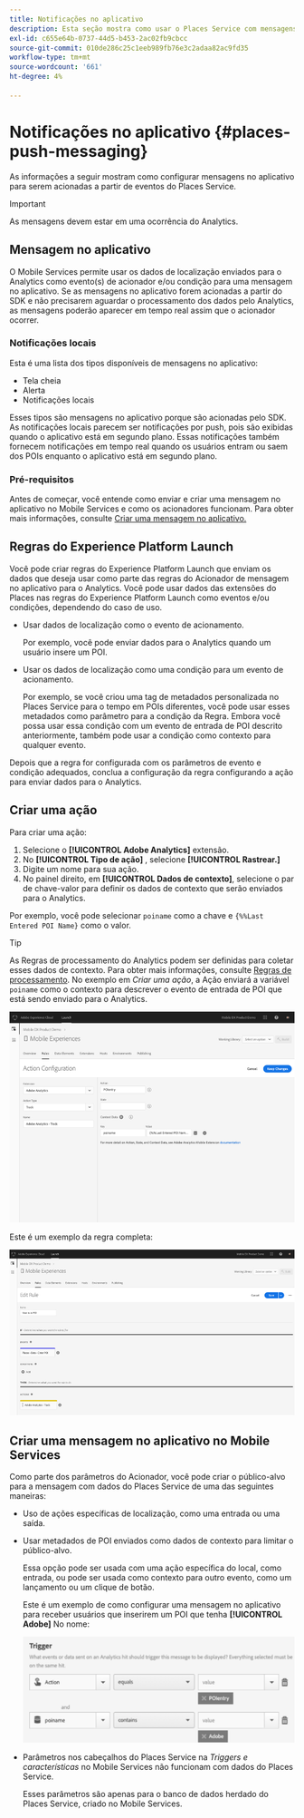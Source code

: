 ```yaml
---
title: Notificações no aplicativo
description: Esta seção mostra como usar o Places Service com mensagens no aplicativo.
exl-id: c655e64b-0737-44d5-b453-2ac02fb9cbcc
source-git-commit: 010de286c25c1eeb989fb76e3c2adaa82ac9fd35
workflow-type: tm+mt
source-wordcount: '661'
ht-degree: 4%

---
```


# Notificações no aplicativo {#places-push-messaging}

As informações a seguir mostram como configurar mensagens no aplicativo para serem acionadas a partir de eventos do Places Service.

>[!IMPORTANT]
>
>As mensagens devem estar em uma ocorrência do Analytics.

## Mensagem no aplicativo

O Mobile Services permite usar os dados de localização enviados para o Analytics como evento(s) de acionador e/ou condição para uma mensagem no aplicativo. Se as mensagens no aplicativo forem acionadas a partir do SDK e não precisarem aguardar o processamento dos dados pelo Analytics, as mensagens poderão aparecer em tempo real assim que o acionador ocorrer.

### Notificações locais

Esta é uma lista dos tipos disponíveis de mensagens no aplicativo:

* Tela cheia
* Alerta
* Notificações locais

Esses tipos são mensagens no aplicativo porque são acionadas pelo SDK. As notificações locais parecem ser notificações por push, pois são exibidas quando o aplicativo está em segundo plano. Essas notificações também fornecem notificações em tempo real quando os usuários entram ou saem dos POIs enquanto o aplicativo está em segundo plano.

### Pré-requisitos

Antes de começar, você entende como enviar e criar uma mensagem no aplicativo no Mobile Services e como os acionadores funcionam. Para obter mais informações, consulte [ Criar uma mensagem no aplicativo.](https://docs.adobe.com/content/help/en/mobile-services/using/messaging-ug/inapp-messages/t-in-app-message.html)

## Regras do Experience Platform Launch

Você pode criar regras do Experience Platform Launch que enviam os dados que deseja usar como parte das regras do Acionador de mensagem no aplicativo para o Analytics. Você pode usar dados das extensões do Places nas regras do Experience Platform Launch como eventos e/ou condições, dependendo do caso de uso.

* Usar dados de localização como o evento de acionamento.

   Por exemplo, você pode enviar dados para o Analytics quando um usuário insere um POI.

* Usar os dados de localização como uma condição para um evento de acionamento.

   Por exemplo, se você criou uma tag de metadados personalizada no Places Service para o tempo em POIs diferentes, você pode usar esses metadados como parâmetro para a condição da Regra. Embora você possa usar essa condição com um evento de entrada de POI descrito anteriormente, também pode usar a condição como contexto para qualquer evento.

Depois que a regra for configurada com os parâmetros de evento e condição adequados, conclua a configuração da regra configurando a ação para enviar dados para o Analytics.

## Criar uma ação

Para criar uma ação:

1. Selecione o **[!UICONTROL Adobe Analytics]** extensão.
1. No **[!UICONTROL Tipo de ação]** , selecione **[!UICONTROL Rastrear.]**
1. Digite um nome para sua ação.
1. No painel direito, em **[!UICONTROL Dados de contexto]**, selecione o par de chave-valor para definir os dados de contexto que serão enviados para o Analytics.

Por exemplo, você pode selecionar `poiname` como a chave e `{%%Last Entered POI Name}` como o valor.

>[!TIP]
>
>As Regras de processamento do Analytics podem ser definidas para coletar esses dados de contexto. Para obter mais informações, consulte [Regras de processamento](https://docs.adobe.com/content/help/en/analytics/implementation/analytics-basics/ref-processing-rules.html). No exemplo em *Criar uma ação*, a Ação enviará a variável `poiname` como o contexto para descrever o evento de entrada de POI que está sendo enviado para o Analytics.

![criação de uma ação](/help/assets/configure-action.png)

Este é um exemplo da regra completa:

![regra concluída](/help/assets/create-a-rule.png)

## Criar uma mensagem no aplicativo no Mobile Services

Como parte dos parâmetros do Acionador, você pode criar o público-alvo para a mensagem com dados do Places Service de uma das seguintes maneiras:

* Uso de ações específicas de localização, como uma entrada ou uma saída.
* Usar metadados de POI enviados como dados de contexto para limitar o público-alvo.

   Essa opção pode ser usada com uma ação específica do local, como entrada, ou pode ser usada como contexto para outro evento, como um lançamento ou um clique de botão.

   Este é um exemplo de como configurar uma mensagem no aplicativo para receber usuários que inserirem um POI que tenha **[!UICONTROL Adobe]** No nome:

   ![parâmetros de acionamento](/help/assets/trigger-parameters.png)

* Parâmetros nos cabeçalhos do Places Service na *Triggers e características* no Mobile Services não funcionam com dados do Places Service.

   Esses parâmetros são apenas para o banco de dados herdado do Places Service, criado no Mobile Services.
